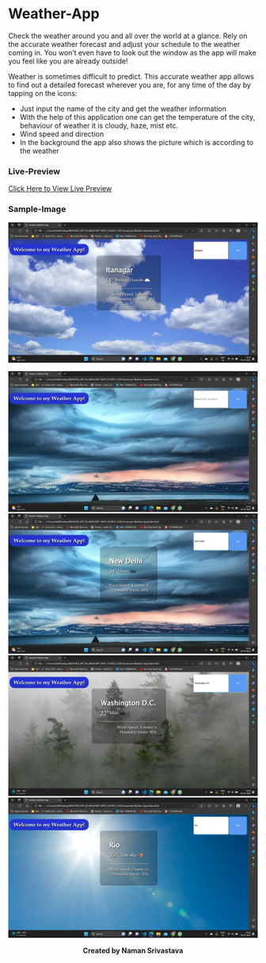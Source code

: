
# Weather-App
Check the weather around you and all over the world at a glance.
Rely on the accurate weather forecast and adjust your schedule to the weather coming in. You won’t even have to look out the window as the app will make you feel like you are already outside!

Weather is sometimes difficult to predict. This accurate weather app allows to find out a detailed forecast wherever you are, for any time of the day by tapping on the icons:

- Just input the name of the city and get the weather information
- With the help of this application one can get the temperature of the city, behaviour of weather it is cloudy, haze, mist etc.
- Wind speed and direction
- In the background the app also shows the picture which is according to the weather


### Live-Preview
[Click Here to View Live Preview](https://amanovishnu.github.io/Weather-App/index.html)

### Sample-Image
![Homepage](sample/sample.png)

![Search1](sample/sample1.png)
![Search2](sample/sample2.png)
![Search3](sample/sample3.png)
![Search4](sample/sample4.png)

<p align="center"><b>Created by Naman Srivastava</b></p>
